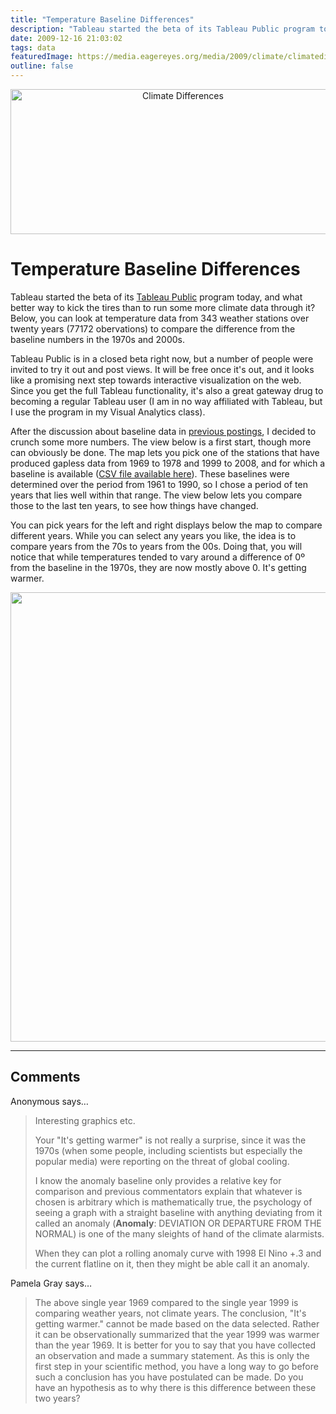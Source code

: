 ```yaml
---
title: "Temperature Baseline Differences"
description: "Tableau started the beta of its Tableau Public program today, and what better way to kick the tires than to run some more climate data through it? Below, you can look at temperature data from 343 weather stations over twenty years (77172 obervations) to compare the difference from the baseline numbers in the 1970s and 2000s."
date: 2009-12-16 21:03:02
tags: data
featuredImage: https://media.eagereyes.org/media/2009/climate/climatediff-teaser.png
outline: false
---
```


<p align="center"><img src="https://media.eagereyes.org/media/2009/climate/climatediff-teaser.png" alt="Climate Differences" width="536" height="232" /></p>

# Temperature Baseline Differences

Tableau started the beta of its <a href="http://www.tableausoftware.com/">Tableau Public</a> program today, and what better way to kick the tires than to run some more climate data through it? Below, you can look at temperature data from 343 weather stations over twenty years (77172 obervations) to compare the difference from the baseline numbers in the 1970s and 2000s.

Tableau Public is in a closed beta right now, but a number of people were invited to try it out and post views. It will be free once it's out, and it looks like a promising next step towards interactive visualization on the web. Since you get the full Tableau functionality, it's also a great gateway drug to becoming a regular Tableau user (I am in no way affiliated with Tableau, but I use the program in my Visual Analytics class).

After the discussion about baseline data in <a href="/data/a-look-at-climate-data">previous postings</a>, I decided to crunch some more numbers. The view below is a first start, though more can obviously be done. The map lets you pick one of the stations that have produced gapless data from 1969 to 1978 and 1999 to 2008, and for which a baseline is available (<a href="https://media.eagereyes.org/media/2009/climate/climatedata-subset.csv.zip">CSV file available here</a>). These baselines were determined over the period from 1961 to 1990, so I chose a period of ten years that lies well within that range. The view below lets you compare those to the last ten years, to see how things have changed.

You can pick years for the left and right displays below the map to compare different years. While you can select any years you like, the idea is to compare years from the 70s to years from the 00s. Doing that, you will notice that while temperatures tended to vary around a difference of 0&ordm; from the baseline in the 1970s, they are now mostly above 0. It's getting warmer.

<p align="center"><img src="https://media.eagereyes.org/media/2009/climate-dashboard.png" width="551" height="719" /></p>


<PostedBy />


<aside class="comments">

---
## Comments

Anonymous says…
>	<p>Interesting graphics etc.</p>
>	<p>Your "It's getting warmer" is not really a surprise, since it was the 1970s (when some people, including scientists but especially the popular media) were reporting on the threat of global cooling.</p>
>	<p>I know the anomaly baseline only provides a relative key for comparison and previous commentators explain that whatever is chosen is arbitrary which is mathematically true, the psychology of seeing a graph with a straight baseline with anything deviating from it called an anomaly (<strong>Anomaly</strong>: DEVIATION OR DEPARTURE FROM THE NORMAL) is one of the many sleights of hand of the climate alarmists.</p>
>	<p>When they can plot a rolling anomaly curve with 1998 El Nino +.3 and the current flatline on it, then they might be able call it an anomaly.</p>

Pamela Gray says…
>	<p>The above single year 1969 compared to the single year 1999 is comparing weather years, not climate years.  The conclusion, "It's getting warmer." cannot be made based on the data selected.  Rather it can be observationally summarized that the year 1999 was warmer than the year 1969.  It is better for you to say that you have collected an observation and made a summary statement.  As this is only the first step in your scientific method, you have a long way to go before such a conclusion has you have postulated can be made.  Do you have an hypothesis as to why there is this difference between these two years?</p>

</aside>

